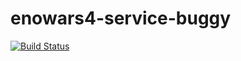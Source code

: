 # enowars4-service-buggy
[![Build Status](https://droneci.sect.tu-berlin.de/api/badges/enowars/enowars4-service-buggy/status.svg)](https://droneci.sect.tu-berlin.de/enowars/enowars4-service-buggy)
